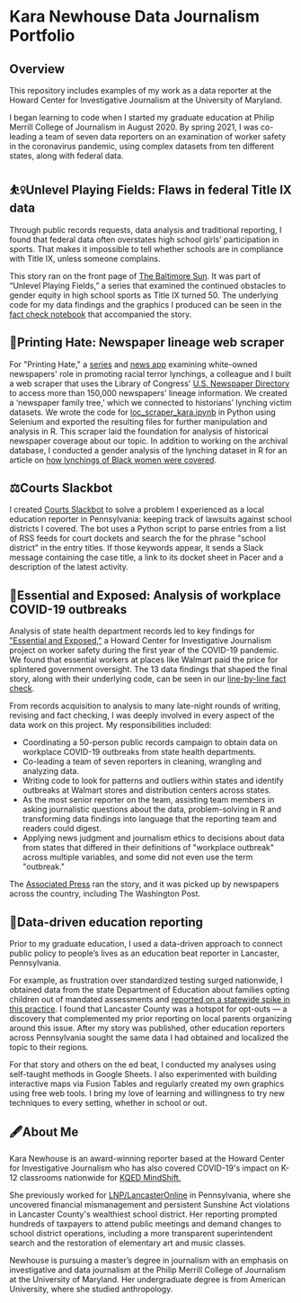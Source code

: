 # Kara Newhouse Data Journalism Portfolio
## Overview
<p>This repository includes examples of my work as a data reporter at the Howard Center for Investigative Journalism at the University of Maryland.</p>
<p>I began learning to code when I started my graduate education at Philip Merrill College of Journalism in August 2020. By spring 2021, I was co-leading a team of seven data reporters on an examination of worker safety in the coronavirus pandemic, using complex datasets from ten different states, along with federal data.</p>

## :basketball_woman:Unlevel Playing Fields: Flaws in federal Title IX data
<p>Through public records requests, data analysis and traditional reporting, I found that <a href"https://cnsmaryland.org/2022/04/11/title-ix-federal-sports-data/">federal data often overstates high school girls’ participation in sports</a>. That makes it impossible to tell whether schools are in compliance with Title IX, unless someone complains.<p>
<p>This story ran on the front page of <a href="https://www.baltimoresun.com/sports/bs-sp-cns-federal-title-ix-sports-data-unreliable-20220427-baaxhw2ebfcclegy564idvieey-story.html">The Baltimore Sun<a>. It was part of “Unlevel Playing Fields,” a series that examined the continued obstacles to gender equity in high school sports as Title IX turned 50. The underlying code for my data findings and the graphics I produced can be seen in the <a href="https://howard-center-investigations.github.io/title-ix/fact_check.html">fact check notebook<a> that accompanied the story.</p>
  
## :newspaper:Printing Hate: Newspaper lineage web scraper
<p>For "Printing Hate," a <a href="https://lynching.cnsmaryland.org/">series</a> and <a href="https://cnsmaryland.org/lynching/lynching_data/index.html">news app</a> examining white-owned newspapers' role in promoting racial terror lynchings, a colleague and I built a web scraper that uses the Library of Congress' <a href="https://chroniclingamerica.loc.gov/search/titles/">U.S. Newspaper Directory</a> to access more than 150,000 newspapers' lineage information. We created a ‘newspaper family tree,’ which we connected to historians’ lynching victim datasets. We wrote the code for <a href ="https://github.com/karanewh/kn_data_jour_portfolio/blob/main/loc_scraper_kara.ipynb">loc_scraper_kara.ipynb</a> in Python using Selenium and exported the resulting files for further manipulation and analysis in R. This scraper laid the foundation for analysis of historical newspaper coverage about our topic. In addition to working on the archival database, I conducted a gender analysis of the lynching dataset in R for an article on <a href="https://lynching.cnsmaryland.org/2021/11/10/black-women-lynchings/">how lynchings of Black women were covered</a>.</p>

## :balance_scale:Courts Slackbot
<p>I created <a href=https://github.com/karanewh/courts-slackbot>Courts Slackbot</a> to solve a problem I experienced as a local education reporter in Pennsylvania: keeping track of lawsuits against school districts I covered. The bot uses a Python script to parse entries from a list of RSS feeds for court dockets and search the for the phrase "school district" in the entry titles. If those keywords appear, it sends a Slack message containing the case title, a link to its docket sheet in Pacer and a description of the latest activity.</p>

## :safety_vest:Essential and Exposed: Analysis of workplace COVID-19 outbreaks
<p>Analysis of state health department records led to key findings for <a href="https://cnsmaryland.org/2021/05/12/as-walmart-sales-soared-workers-got-scant-covid-19-protection-from-osha/">"Essential and Exposed,"</a> a Howard Center for Investigative Journalism project on worker safety during the first year of the COVID-19 pandemic. We found that essential workers at places like Walmart paid the price for splintered government oversight. The 13 data findings that shaped the final story, along with their underlying code, can be seen in our <a href="https://howard-center-investigations.github.io/essential_and_exposed/osha_walmart/index.html">line-by-line fact check</a>.</p>
<p>From records acquisition to analysis to many late-night rounds of writing, revising and fact checking, I was deeply involved in every aspect of the data work on this project. My responsibilities included:
<ul>
  <li>Coordinating a 50-person public records campaign to obtain data on workplace COVID-19 outbreaks from state health departments.</li>
  <li>Co-leading a team of seven reporters in cleaning, wrangling and analyzing data.</li>
  <li>Writing code to look for patterns and outliers within states and identify outbreaks at Walmart stores and distribution centers across states.</li>
  <li>As the most senior reporter on the team, assisting team members in asking journalistic questions about the data, problem-solving in R and transforming data findings into language that the reporting team and readers could digest.</li>
  <li>Applying news judgment and journalism ethics to decisions about data from states that differed in their definitions of "workplace outbreak" across multiple variables, and some did not even use the term "outbreak."
</ul>
The <a href="https://apnews.com/article/coronavirus-pandemic-health-business-caf5e31d883a18deae6cd367a5ee8978">Associated Press</a> ran the story, and it was picked up by newspapers across the country, including The Washington Post.</p>

## :school:Data-driven education reporting
<p>Prior to my graduate education, I used a data-driven approach to connect public policy to people’s lives as an education beat reporter in Lancaster, Pennsylvania.</p>
<p>For example, as frustration over standardized testing surged nationwide, I obtained data from the state Department of Education about families opting children out of mandated assessments and <a href="https://drive.google.com/file/d/11LfYrtY3hN7CudxUktHKJmYL8ume31QM/view?usp=sharing">reported on a statewide spike in this practice</a>. I found that Lancaster County was a hotspot for opt-outs — a discovery that complemented my prior reporting on local parents organizing around this issue. After my story was published, other education reporters across Pennsylvania sought the same data I had obtained and localized the topic to their regions.</p>
<p>For that story and others on the ed beat, I conducted my analyses using self-taught methods in Google Sheets. I also experimented with building interactive maps via Fusion Tables and regularly created my own graphics using free web tools. I bring my love of learning and willingness to try new techniques to every setting, whether in school or out.</p>

## :fountain_pen:About Me
<p>Kara Newhouse is an award-winning reporter based at the Howard Center for Investigative Journalism who has also covered COVID-19's impact on K-12 classrooms nationwide for <a href="https://www.kqed.org/author/kdnewhouse">KQED MindShift.</a></p>
<p>She previously worked for <a href="https://lancasteronline.com/">LNP/LancasterOnline</a> in Pennsylvania, where she uncovered financial mismanagement and persistent Sunshine Act violations in Lancaster County's wealthiest school district. Her reporting prompted hundreds of taxpayers to attend public meetings and demand changes to school district operations, including a more transparent superintendent search and the restoration of elementary art and music classes.</p>
<p>Newhouse is pursuing a master’s degree in journalism with an emphasis on investigative and data journalism at the Philip Merrill College of Journalism at the University of Maryland. Her undergraduate degree is from American University, where she studied anthropology.</p>

